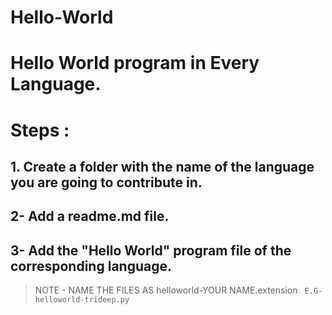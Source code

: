 # Hello-World
# **Hello World program in Every Language.**


# Steps : 
## 1. Create a folder with the name of the language you are going to contribute in.
## 2- Add a readme.md file.
## 3- Add the "Hello World" program file of the corresponding language.
> NOTE - NAME THE FILES AS helloworld-YOUR NAME.extension
` E.G- helloworld-trideep.py`
